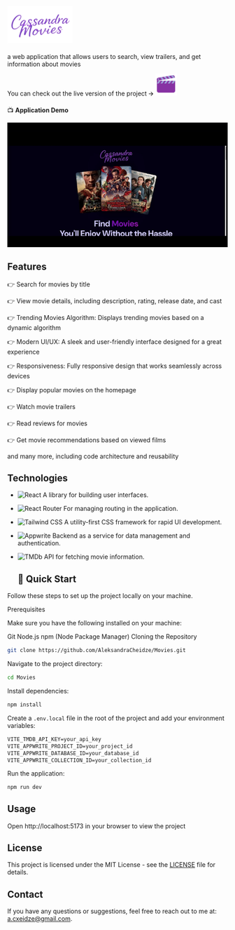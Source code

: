 ## <img src="0660fc82-794a-4471-9217-3a0e34538ded-removebg-preview.png" alt="Logo" width="150"/>

 a web application that allows users to search, view trailers, and get information about movies
 
You can check out the live version of the project  🡪 [<img src="icons8-clapperboard-48.png" alt="Logo" width="50" />](https://cassandra-movies.vercel.app/)



   📺 **Application Demo**

![Demo](CassandraMovies-ezgif.com-video-to-gif-converter.gif)

   ## Features

👉 Search for movies by title

👉 View movie details, including description, rating, release date, and cast

👉 Trending Movies Algorithm: Displays trending movies based on a dynamic algorithm

👉 Modern UI/UX: A sleek and user-friendly interface designed for a great experience

👉 Responsiveness: Fully responsive design that works seamlessly across devices

👉 Display popular movies on the homepage

👉 Watch movie trailers

👉 Read reviews for movies

👉 Get movie recommendations based on viewed films

and many more, including code architecture and reusability

## Technologies

- ![React](https://img.shields.io/badge/React-20232A?style=for-the-badge&logo=react&logoColor=61DAFB) A library for building user interfaces.  
- ![React Router](https://img.shields.io/badge/React_Router-CA4245?style=for-the-badge&logo=react-router&logoColor=white) For managing routing in the application.  
- ![Tailwind CSS](https://img.shields.io/badge/Tailwind_CSS-38B2AC?style=for-the-badge&logo=tailwind-css&logoColor=white) A utility-first CSS framework for rapid UI development.  
- ![Appwrite](https://img.shields.io/badge/Appwrite-F02E65?style=for-the-badge&logo=appwrite&logoColor=white) Backend as a service for data management and authentication.  
- ![TMDb](https://img.shields.io/badge/TMDb-01B4E4?style=for-the-badge&logo=themoviedatabase&logoColor=white) API for fetching movie information.  


   ## 🤸 Quick Start
Follow these steps to set up the project locally on your machine.

Prerequisites

Make sure you have the following installed on your machine:

Git
Node.js
npm (Node Package Manager)
Cloning the Repository

```bash
git clone https://github.com/AleksandraCheidze/Movies.git
 ```
Navigate to the project directory:

```bash
cd Movies
 ```

Install dependencies:

```bash
npm install
```

Create a `.env.local` file in the root of the project and add your environment variables:

 ```plaintext
 VITE_TMDB_API_KEY=your_api_key
 VITE_APPWRITE_PROJECT_ID=your_project_id
 VITE_APPWRITE_DATABASE_ID=your_database_id
 VITE_APPWRITE_COLLECTION_ID=your_collection_id
 ```

Run the application:

```bash
npm run dev
```

## Usage

Open http://localhost:5173 in your browser to view the project

## License

This project is licensed under the MIT License - see the [LICENSE](LICENSE) file for details.

## Contact

If you have any questions or suggestions, feel free to reach out to me at: a.cxeidze@gmail.com.
